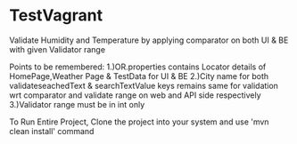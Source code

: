 # TestVagrant
Validate Humidity and Temperature by applying comparator on both UI &amp; BE with given Validator range

Points to be remembered:
	1.)OR.properties contains Locator details of HomePage,Weather Page & TestData for UI & BE
	2.)City name for both validateseachedText & searchTextValue keys remains same for validation wrt comparator and validate range on web and API side respectively
	3.)Validator range must be in int only

To Run Entire Project, Clone the project into your system and use 'mvn clean install' command
